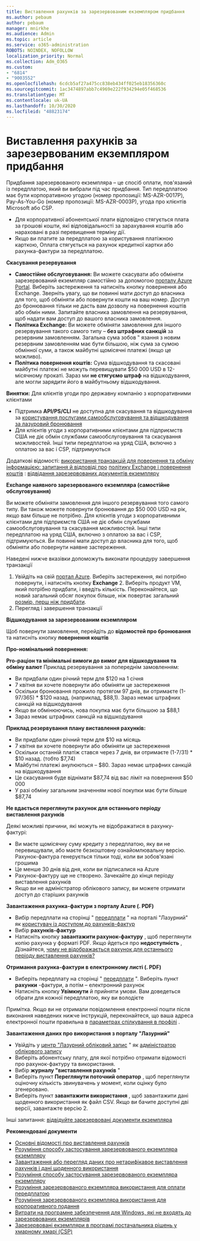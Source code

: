 ```yaml
---
title: Виставлення рахунків за зарезервованим екземпляром придбання
ms.author: pebaum
author: pebaum
manager: mnirkhe
ms.audience: Admin
ms.topic: article
ms.service: o365-administration
ROBOTS: NOINDEX, NOFOLLOW
localization_priority: Normal
ms.collection: Adm_O365
ms.custom:
- "6814"
- "9003552"
ms.openlocfilehash: 6cdcb5af27a475cc838eb434ff025eb18356360c
ms.sourcegitcommit: 1ac3474897abb7c4969e222f934294e05f468536
ms.translationtype: MT
ms.contentlocale: uk-UA
ms.lasthandoff: 10/30/2020
ms.locfileid: "48823174"
---
```

# <a name="billing-for-reserved-instance-purchase"></a>Виставлення рахунків за зарезервованим екземпляром придбання

Придбання зарезервованого екземпляра – це спосіб оплати, пов'язаний із передплатою, який ви вибрали під час придбання. Тип передплатою має бути корпоративною угодою (номер пропозиції: MS-AZR-0017P), Pay-As-You-Go (номер пропозиції: MS-AZR-0003P), угода про клієнтів Microsoft або CSP.

- Для корпоративної абонентської плати відповідно стягується плата за грошові кошти, які відповідальності за зарахування коштів або нараховані в разі перевищення терміну дії.
- Якщо ви платите за передплатою за користування платіжною карткою, Оплата стягується на рахунок кредитної картки або рахунка-фактури за передплатою.

**Скасування резервування**

- **Самостійне обслуговування:** Ви можете скасувати або обміняти зарезервований екземпляр самостійно за допомогою [порталу Azure Portal](https://portal.azure.com/#blade/Microsoft_Azure_Reservations/ReservationsBrowseBlade). Виберіть застереження та натисніть кнопку повернення або Exchange. Зверніть увагу, що ви повинні мати доступ до власника для того, щоб обміняти або повернути кошти на ваш номер. Доступ до бронювання тільки не дасть вам дозволу на повернення коштів або обмін ними. Запитайте власника замовлення на резервування, щоб надати вам доступ до вашого власника замовлення.
- **Політика Exchange:** Ви можете обміняти замовлення для іншого резервування такого самого типу – **без штрафних санкцій** за резервним замовленням. Загальна сума зобов ‟ язання з новим резервним замовленням має бути більшою, ніж сума за сумою обмінної суми, а також майбутні щомісячні платежі (якщо це можливо).
- **Політика повернення коштів:** Сума відшкодування та скасовані майбутні платежі не можуть перевищувати $50 000 USD в 12-місячному прокаті. Зараз ми **не стягуємо штраф** на відшкодування, але могли зарядити його в майбутньому відшкодування.

**Винятки:** Для клієнтів угоди про державну компанію з корпоративними клієнтами

- Підтримка **API/PS/CLI** не доступна для скасування та відшкодування за [користування послугами самообслуговування та відшкодування за лазуровий бронювання](https://docs.microsoft.com/azure/cost-management-billing/reservations/exchange-and-refund-azure-reservations?WT.mc_id=Portal-Microsoft_Azure_Support)
- Для клієнтів угоди з корпоративними клієнтами для підприємств США не діє обмін службами самообслуговування та скасування можливостей. Інші типи передплатою на уряд США, включно з оплатою за вас і CSP, підтримуються

Додаткові відомості: [використання транзакцій для повернення та обміну інформацією: запитання й відповіді про](https://docs.microsoft.com/azure/billing/billing-azure-reservations-self-service-exchange-and-refund?WT.mc_id=Portal-Microsoft_Azure_Support#how-return-and-exchange-transactions-are-processed) [політику Exchange і повернення коштів](https://docs.microsoft.com/azure/billing/billing-azure-reservations-self-service-exchange-and-refund?WT.mc_id=Portal-Microsoft_Azure_Support#exchange-policies) : [відвідання зарезервованих документів екземпляру](https://docs.microsoft.com/azure/billing/billing-save-compute-costs-reservations?WT.mc_id=Portal-Microsoft_Azure_Support)

**Exchange наявного зарезервованого екземпляра (самостійне обслуговування)**

Ви можете обміняти замовлення для іншого резервування того самого типу. Ви також можете повернути бронювання до $50 000 USD на рік, якщо вам більше не потрібно. Для клієнтів угоди з корпоративними клієнтами для підприємств США не діє обмін службами самообслуговування та скасування можливостей. Інші типи передплатою на уряд США, включно з оплатою за вас і CSP, підтримуються. Ви повинні мати доступ до власника для того, щоб обміняти або повернути наявне застереження.

Наведені нижче вказівки допоможуть виконати процедуру завершення транзакції

1. Увійдіть на свій [портал Azure](https://portal.azure.com/#blade/Microsoft_Azure_Reservations/ReservationsBrowseBlade). Виберіть застереження, які потрібно повернути, і натисніть кнопку **Exchange** 2. Виберіть продукт VM, який потрібно придбати, і введіть кількість. Переконайтеся, що новий загальний обсяг покупок більше, ніж повертає загальний [розмір, перш ніж придбати](https://docs.microsoft.com/azure/virtual-machines/windows/prepay-reserved-vm-instances?WT.mc_id=Portal-Microsoft_Azure_Support#determine-the-right-vm-size-before-you-buy).
3. Перегляд і завершення транзакції

**Відшкодування за зарезервованим екземпляром**

Щоб повернути замовлення, перейдіть до **відомостей про бронювання** та натисніть кнопку **повернення коштів**

**Про-номінальний повернення:**

**Pro-раціон та мінімальні вимоги до вимог для відшкодування та обміну валют** Приклад резервування за попереднім замовленням:

- Ви придбали один річний терм для $120 на 1 січня
- 7 квітня ви хочете повернути або обміняти це застереження
- Оскільки бронювання прожило протягом 97 днів, ви отримаєте (1-97/365) * $120 назад. (наприклад, $88,1). Зараз немає штрафних санкцій на відшкодування
- Якщо ви обмінюючись, нова покупка має бути більшою за $88,1
- Зараз немає штрафних санкцій на відшкодування

**Приклад резервування плану виставлення рахунків:**

- Ви придбали один річний терм для $10 на місяць
- 7 квітня ви хочете повернути або обміняти це застереження
- Оскільки останній платіж стався через 7 днів, ви отримаєте (1-7/31) * $10 назад. (тобто $7,74)
- Майбутні платежі анулюються – $80. Зараз немає штрафних санкцій на відшкодування
- Це скасування буде віднімати $87,74 від вас ліміт на повернення $50 000
- У разі обміну загальним значенням нової покупки має бути більше $87,74

**Не вдається переглянути рахунок для останнього періоду виставлення рахунків**

Деякі можливі причини, які можуть не відображатися в рахунку-фактурі:

- Ви маєте щомісячну суму кредиту з передплатою, яку ви не перевищували, або маєте безкоштовну ознайомлювальну версію. Рахунок-фактура генерується тільки тоді, коли ви зобов'язані грошима
- Це менше 30 днів від дня, коли ви підписалися на Azure
- Рахунок-фактуру ще не створено. Зачекайте до кінця періоду виставлення рахунків
- Якщо ви не адміністратор облікового запису, ви можете отримати доступ до старіших рахунків

**Завантаження рахунка-фактури з порталу Azure (. PDF)**

- Вибір передплати на сторінці " [передплати](https://portal.azure.com/#blade/Microsoft_Azure_Billing/SubscriptionsBlade) " на порталі "Лазурний" як [користувач із доступом до рахунків-фактур](https://docs.microsoft.com/azure/billing/billing-manage-access?WT.mc_id=Portal-Microsoft_Azure_Support)
- Вибір **рахунків-фактур**
- Натисніть кнопку **завантажити рахунок-фактуру** , щоб переглянути копію рахунка у форматі PDF. Якщо йдеться про **недоступність** , Дізнайтеся, [чому не відображається рахунок для останнього періоду виставлення рахунків?](https://docs.microsoft.com/azure/billing/billing-download-azure-invoice-daily-usage-date?WT.mc_id=Portal-Microsoft_Azure_Support#noinvoice)

**Отримання рахунка-фактури в електронному листі (. PDF)**

- Виберіть передплату на сторінці " [передплати](https://portal.azure.com/#blade/Microsoft_Azure_Billing/SubscriptionsBlade) ". Виберіть пункт **рахунки** -фактури, а потім – електронний рахунок
- Натисніть кнопку **Увімкнути** й прийняти умови. Вам доведеться обрати для кожної передплатою, яку ви володієте

Примітка. Якщо ви не отримали повідомлення електронної пошти після виконання наведених нижче інструкцій, переконайтеся, що ваша адреса електронної пошти правильна в [параметрах спілкування в профілі](https://account.windowsazure.com/profile) .

**Завантаження даних про використання з порталу "Лазурний"**

- Увійдіть у [центр "Лазурний обліковий запис](https://account.windowsazure.com/Subscriptions) " як [адміністратор облікового запису](https://docs.microsoft.com/azure/billing/billing-subscription-transfer?WT.mc_id=Portal-Microsoft_Azure_Support#whoisaa)
- Виберіть абонентську плату, для якої потрібно отримати відомості про рахунок-фактуру та використання.
- Вибір **журналу "виставлення рахунків** "
- Виберіть пункт **Переглянути поточний оператор** , щоб переглянути оціночну кількість звинувачень у момент, коли оцінку було згенеровано.
- Виберіть пункт **завантажити використання** , щоб завантажити дані щоденного використання як файл CSV. Якщо ви бачите доступні дві версії, завантажте версію 2.

Інші запитання: [відвідуйте зарезервовані документи екземпляра](https://docs.microsoft.com/azure/billing/billing-save-compute-costs-reservations?WT.mc_id=Portal-Microsoft_Azure_Support)

**Рекомендовані документи**

- [Основні відомості про виставлення рахунків](https://docs.microsoft.com/partner-center/billing-basics/?WT.mc_id=Portal-Microsoft_Azure_Support)
- [Розуміння способу застосування зарезервованого екземпляра екземпляру](https://docs.microsoft.com/azure/billing/billing-understand-vm-reservation-charges/?WT.mc_id=Portal-Microsoft_Azure_Support)
- [Завантаження або перегляд даних про нетарифікавое виставлення рахунків і дані щоденного використання](https://docs.microsoft.com/azure/billing/billing-download-azure-invoice-daily-usage-date?WT.mc_id=Portal-Microsoft_Azure_Support)
- [Розуміння способу застосування зарезервованого екземпляра екземпляру](https://docs.microsoft.com/azure/billing/billing-understand-vm-reservation-charges/?WT.mc_id=Portal-Microsoft_Azure_Support)
- [Розуміння зарезервованого екземпляра використання для оплати передплатою](https://docs.microsoft.com/azure/billing/billing-understand-reserved-instance-usage/?WT.mc_id=Portal-Microsoft_Azure_Support)
- [Розуміння зарезервованого екземпляра використання для корпоративного подання](https://docs.microsoft.com/azure/billing/billing-understand-reserved-instance-usage-ea/?WT.mc_id=Portal-Microsoft_Azure_Support)
- [Витрати на програмне забезпечення для Windows, які не входять до зарезервованих екземплярів](https://docs.microsoft.com/azure/billing/billing-reserved-instance-windows-software-costs/?WT.mc_id=Portal-Microsoft_Azure_Support)
- [Зарезервовані екземпляри в програмі постачальника рішень у хмарному хмарі (CSP)](https://docs.microsoft.com/partner-center/azure-reservations/?WT.mc_id=Portal-Microsoft_Azure_Support)